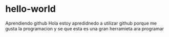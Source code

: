 # hello-world
Aprendiendo github
Hola estoy apredidnedo a utilizar github porque me gusta la programacion y se que esta es una gran herramieta ara programar
